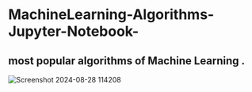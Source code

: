 # MachineLearning-Algorithms-Jupyter-Notebook-

most popular algorithms of  Machine Learning .
-------------------------------
![Screenshot 2024-08-28 114208](https://github.com/user-attachments/assets/0d43d380-e3f6-4426-9994-9aa048be93d7 )
